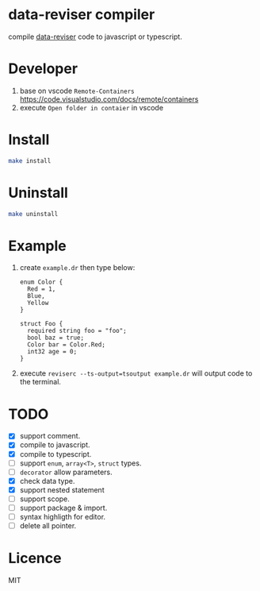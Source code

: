 # data-reviser compiler
compile [data-reviser](https://github.com/CoinXu/data-reviser) code to javascript or typescript.

# Developer
1. base on vscode `Remote-Containers` https://code.visualstudio.com/docs/remote/containers
2. execute `Open folder in contaier` in vscode

# Install
```bash
make install
```

# Uninstall
```bash
make uninstall
```

# Example
1. create `example.dr` then type below:
   ```
   enum Color {
     Red = 1,
     Blue,
     Yellow
   }

   struct Foo {
     required string foo = "foo";
     bool baz = true;
     Color bar = Color.Red;
     int32 age = 0;
   }
   ```
2. execute `reviserc --ts-output=tsoutput example.dr` will output code to the terminal.

# TODO
+ [x] support comment.
+ [x] compile to javascript.
+ [x] compile to typescript.
+ [ ] support `enum`, `array<T>`, `struct` types.
+ [ ] `decorator` allow parameters.
+ [x] check data type.
+ [x] support nested statement
+ [ ] support scope.
+ [ ] support package & import.
+ [ ] syntax highligth for editor.
+ [ ] delete all pointer.

# Licence
MIT

